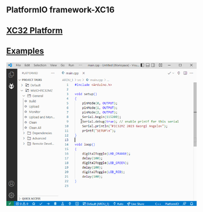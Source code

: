 ## PlatformIO framework-XC16

## [XC32 Platform](https://github.com/Wiz-IO/XC32)
## [Examples](https://github.com/Wiz-IO/examples-XC32)
![pic32mz](https://raw.githubusercontent.com/Wiz-IO/examples-XC32/main/pic32mz-curiosity-arduino.gif)
